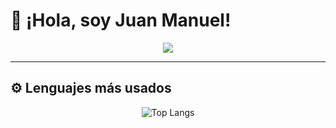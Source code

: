 # 👋 ¡Hola, soy Juan Manuel!

<p align="center">
  <img src="https://github.com/AdriMG10/AdriMG10/blob/master/escritorio.gif">
</p>

---

## ⚙️ Lenguajes más usados


<p align="center">
  <img src="https://github-readme-stats.vercel.app/api/top-langs/?username=JuanManuelPinto&amp;hide=TeX&amp;layout=compact&amp;theme=dark" alt="Top Langs">
</p>
